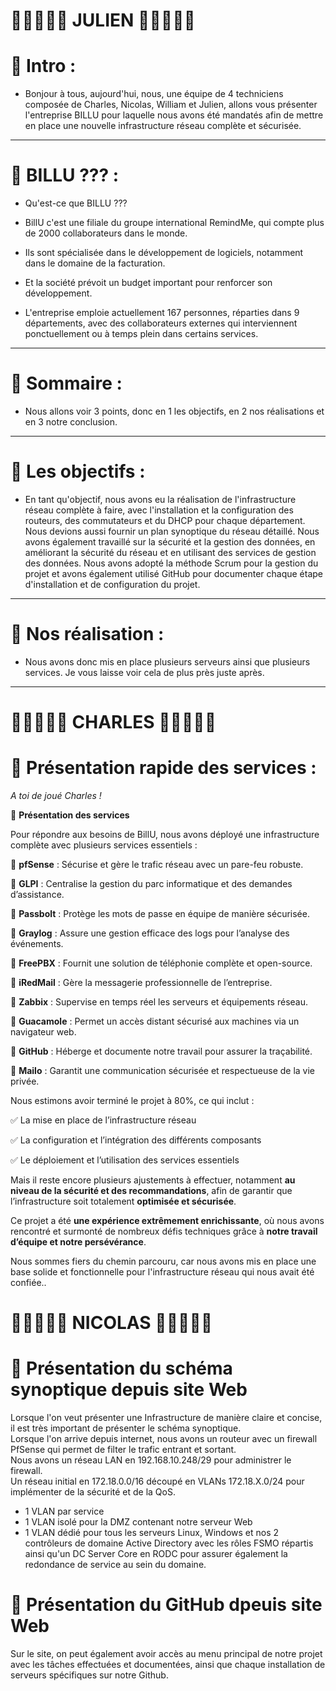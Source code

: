 # 🚨🚨🚨🚨🚨 JULIEN 🚨🚨🚨🚨🚨

# 📑 Intro :

- Bonjour à tous, aujourd'hui, nous, une équipe de 4 techniciens composée de Charles, Nicolas, William et Julien, allons vous présenter l'entreprise BILLU pour laquelle nous avons été mandatés afin de mettre en place une nouvelle infrastructure réseau complète et sécurisée.

---

# 📑 BILLU ??? :

- Qu'est-ce que BILLU ???
  
- BillU c'est une filiale du groupe international RemindMe, qui compte plus de
2000 collaborateurs dans le monde.

- Ils sont spécialisée dans le développement de logiciels, notamment dans le domaine de la facturation.

- Et la société prévoit un budget important pour renforcer son développement.

- L'entreprise emploie actuellement 167 personnes, réparties dans 9 départements, avec des collaborateurs externes qui interviennent ponctuellement ou à temps plein dans certains services.

---

# 📑 Sommaire :

- Nous allons voir 3 points, donc en 1 les objectifs, en 2 nos réalisations et en 3 notre conclusion.

---

# 📑 Les objectifs :

- En tant qu'objectif, nous avons eu la réalisation de l'infrastructure réseau complète à faire, avec l'installation et la configuration des routeurs, des commutateurs et du DHCP pour chaque département. Nous devions aussi fournir un plan synoptique du réseau détaillé. Nous avons également travaillé sur la sécurité et la gestion des données, en améliorant la sécurité du réseau et en utilisant des services de gestion des données. Nous avons adopté la méthode Scrum pour la gestion du projet et avons également utilisé GitHub pour documenter chaque étape d'installation et de configuration du projet.

---

# 📑 Nos réalisation :

- Nous avons donc mis en place plusieurs serveurs ainsi que plusieurs services. Je vous laisse voir cela de plus près juste après.

---

# 🚨🚨🚨🚨🚨 CHARLES 🚨🚨🚨🚨🚨 

# 📑 Présentation rapide des services :

*A toi de joué Charles !*

📑 **Présentation des services**

Pour répondre aux besoins de BillU, nous avons déployé une infrastructure complète avec plusieurs services essentiels :

🔹 **pfSense** : Sécurise et gère le trafic réseau avec un pare-feu robuste.

🔹 **GLPI** : Centralise la gestion du parc informatique et des demandes d’assistance.

🔹 **Passbolt** : Protège les mots de passe en équipe de manière sécurisée.

🔹 **Graylog** : Assure une gestion efficace des logs pour l’analyse des événements.

🔹 **FreePBX** : Fournit une solution de téléphonie complète et open-source.

🔹 **iRedMail** : Gère la messagerie professionnelle de l’entreprise.

🔹 **Zabbix** : Supervise en temps réel les serveurs et équipements réseau.

🔹 **Guacamole** : Permet un accès distant sécurisé aux machines via un navigateur web.

🔹 **GitHub** : Héberge et documente notre travail pour assurer la traçabilité.

🔹 **Mailo** : Garantit une communication sécurisée et respectueuse de la vie privée.

Nous estimons avoir terminé le projet à 80%, ce qui inclut :

✅ La mise en place de l’infrastructure réseau

✅ La configuration et l’intégration des différents composants

✅ Le déploiement et l’utilisation des services essentiels

Mais il reste encore plusieurs ajustements à effectuer, notamment **au niveau de la sécurité et des recommandations**, afin de garantir que l’infrastructure soit totalement **optimisée et sécurisée**.

Ce projet a été **une expérience extrêmement enrichissante**, où nous avons rencontré et surmonté de nombreux défis techniques grâce à **notre travail d’équipe et notre persévérance**.

Nous sommes fiers du chemin parcouru, car nous avons mis en place une base solide et fonctionnelle pour l'infrastructure réseau qui nous avait été confiée..

  # 🚨🚨🚨🚨🚨 NICOLAS 🚨🚨🚨🚨🚨

# 📑 Présentation du schéma synoptique depuis site Web  

Lorsque l'on veut présenter une Infrastructure de manière claire et concise, il est très important de présenter le schéma synoptique.  
Lorsque l'on arrive depuis internet, nous avons un routeur avec un firewall PfSense qui permet de filter le trafic entrant et sortant.  
Nous avons un réseau LAN en 192.168.10.248/29 pour administrer le firewall.  
Un réseau initial en 172.18.0.0/16 découpé en VLANs 172.18.X.0/24 pour implémenter de la sécurité et de la QoS.  
- 1 VLAN par service  
- 1 VLAN isolé pour la DMZ contenant notre serveur Web  
- 1 VLAN dédié pour tous les serveurs Linux, Windows et nos 2 contrôleurs de domaine Active Directory avec les rôles FSMO répartis ainsi qu'un DC Server Core en RODC pour assurer également la redondance de service au sein du domaine.

# 📑 Présentation du GitHub dpeuis site Web  

Sur le site, on peut également avoir accès au menu principal de notre projet avec les tâches effectuées et documentées, ainsi que chaque installation de serveurs spécifiques sur notre Github.  

